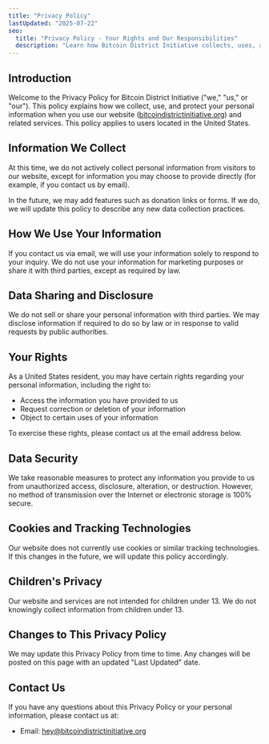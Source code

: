 ```yaml
---
title: "Privacy Policy"
lastUpdated: "2025-07-22"
seo:
  title: "Privacy Policy - Your Rights and Our Responsibilities"
  description: "Learn how Bitcoin District Initiative collects, uses, and protects your personal information in compliance with U.S. data protection regulations."
---
```


## Introduction

Welcome to the Privacy Policy for Bitcoin District Initiative ("we," "us," or "our"). This policy explains how we collect, use, and protect your personal information when you use our website ([bitcoindistrictinitiative.org](https://bitcoindistrictinitiative.org)) and related services. This policy applies to users located in the United States.

## Information We Collect

At this time, we do not actively collect personal information from visitors to our website, except for information you may choose to provide directly (for example, if you contact us by email).

In the future, we may add features such as donation links or forms. If we do, we will update this policy to describe any new data collection practices.

## How We Use Your Information

If you contact us via email, we will use your information solely to respond to your inquiry. We do not use your information for marketing purposes or share it with third parties, except as required by law.

## Data Sharing and Disclosure

We do not sell or share your personal information with third parties. We may disclose information if required to do so by law or in response to valid requests by public authorities.

## Your Rights

As a United States resident, you may have certain rights regarding your personal information, including the right to:

- Access the information you have provided to us
- Request correction or deletion of your information
- Object to certain uses of your information

To exercise these rights, please contact us at the email address below.

## Data Security

We take reasonable measures to protect any information you provide to us from unauthorized access, disclosure, alteration, or destruction. However, no method of transmission over the Internet or electronic storage is 100% secure.

## Cookies and Tracking Technologies

Our website does not currently use cookies or similar tracking technologies. If this changes in the future, we will update this policy accordingly.

## Children's Privacy

Our website and services are not intended for children under 13. We do not knowingly collect information from children under 13.

## Changes to This Privacy Policy

We may update this Privacy Policy from time to time. Any changes will be posted on this page with an updated "Last Updated" date.

## Contact Us

If you have any questions about this Privacy Policy or your personal information, please contact us at:

- Email: hey@bitcoindistrictinitiative.org 